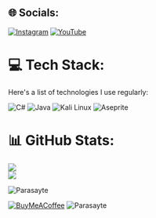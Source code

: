 


## 🌐 Socials:
[![Instagram](https://img.shields.io/badge/Instagram-%23E4405F.svg?logo=Instagram&logoColor=white&style=plastic)](https://instagram.com/selam999x) 
[![YouTube](https://img.shields.io/badge/YouTube-%23FF0000.svg?logo=YouTube&logoColor=white&style=plastic)](https://youtube.com/@Parasayte)

# 💻 Tech Stack:
Here's a list of technologies I use regularly:

![C#](https://custom-icon-badges.demolab.com/badge/C%23-%23239120.svg?logo=cshrp&logoColor=white&style=plastic)
![Java](https://img.shields.io/badge/Java-%23ED8B00.svg?logo=openjdk&logoColor=white&style=plastic)
![Kali Linux](https://img.shields.io/badge/Kali%20Linux-557C94?logo=kalilinux&logoColor=fff&style=plastic)
![Aseprite](https://img.shields.io/badge/-gray?style=plastic&logo=aseprite&label=Aseprite
)

# 📊 GitHub Stats:

![](https://github-readme-stats.vercel.app/api?username=Parasayte&theme=dark&hide_border=false&include_all_commits=false&count_private=false)<br/>
![](https://github-readme-streak-stats.herokuapp.com/?user=Parasayte&theme=dark&hide_border=false)<br/>

<p>
  <img align="left" src="https://github-readme-stats.vercel.app/api/top-langs?username=Parasayte&show_icons=true&locale=en&layout=compact&theme=dark&custom_color=crimson" alt="Parasayte" />
</p>
<br>

[![BuyMeACoffee](https://img.shields.io/badge/Buy%20Me%20a%20Coffee-ffdd00?&logo=buy-me-a-coffee&logoColor=black&style=plastic)](https://buymeacoffee.com/selam999x)
<a align="left"> 
  <img src="https://komarev.com/ghpvc/?username=Parasayte&label=Profile%20views&color=DC143C&style=plastic" alt="Parasayte" /> 
</a>



